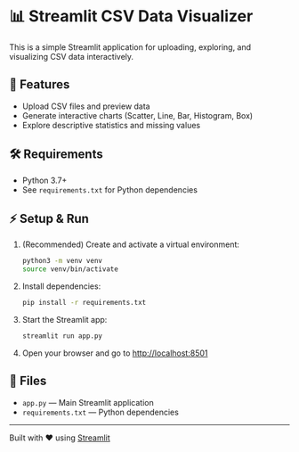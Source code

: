 # 📊 Streamlit CSV Data Visualizer

This is a simple Streamlit application for uploading, exploring, and visualizing CSV data interactively.

## 🚀 Features
- Upload CSV files and preview data
- Generate interactive charts (Scatter, Line, Bar, Histogram, Box)
- Explore descriptive statistics and missing values

## 🛠️ Requirements
- Python 3.7+
- See `requirements.txt` for Python dependencies

## ⚡ Setup & Run
1. (Recommended) Create and activate a virtual environment:
   ```bash
   python3 -m venv venv
   source venv/bin/activate
   ```
2. Install dependencies:
   ```bash
   pip install -r requirements.txt
   ```
3. Start the Streamlit app:
   ```bash
   streamlit run app.py
   ```
4. Open your browser and go to [http://localhost:8501](http://localhost:8501)

## 📂 Files
- `app.py` — Main Streamlit application
- `requirements.txt` — Python dependencies

---
Built with ❤️ using [Streamlit](https://streamlit.io/)
